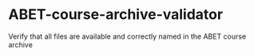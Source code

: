 # ABET-course-archive-validator
Verify that all files are available and correctly named in the ABET course archive
